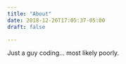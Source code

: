 ```yaml
---
title: "About"
date: 2018-12-26T17:05:37-05:00
draft: false

---
```


Just a guy coding... most likely poorly.

